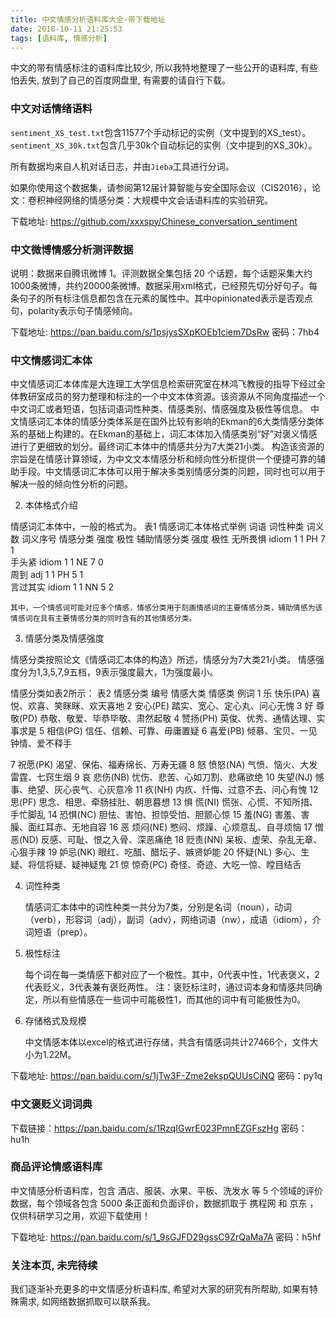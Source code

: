 ```yaml
---
title: 中文情感分析语料库大全-带下载地址
date: 2018-10-11 21:25:53
tags: [语料库, 情感分析]
---
```



中文的带有情感标注的语料库比较少, 所以我特地整理了一些公开的语料库, 有些怕丢失, 放到了自己的百度网盘里, 有需要的请自行下载。

<!-- more -->

### 中文对话情绪语料


`sentiment_XS_test.txt`包含11577个手动标记的实例（文中提到的XS_test）。 `sentiment_XS_30k.txt`包含几乎30k个自动标记的实例（文中提到的XS_30k）。

所有数据均来自人机对话日志，并由`Jieba`工具进行分词。

如果你使用这个数据集，请参阅第12届计算智能与安全国际会议（CIS2016），论文：卷积神经网络的情感分类：大规模中文会话语料库的实验研究。

下载地址: https://github.com/xxxspy/Chinese_conversation_sentiment

### 中文微博情感分析测评数据

说明：数据来自腾讯微博 1。评测数据全集包括 20 个话题，每个话题采集大约1000条微博，共约20000条微博。数据采用xml格式，已经预先切分好句子。每条句子的所有标注信息都包含在<sentence>元素的属性中。其中opinionated表示是否观点句，polarity表示句子情感倾向。

下载地址: https://pan.baidu.com/s/1psjysSXpKOEb1ciem7DsRw 密码：7hb4

### 中文情感词汇本体

中文情感词汇本体库是大连理工大学信息检索研究室在林鸿飞教授的指导下经过全体教研室成员的努力整理和标注的一个中文本体资源。该资源从不同角度描述一个中文词汇或者短语，包括词语词性种类、情感类别、情感强度及极性等信息。
中文情感词汇本体的情感分类体系是在国外比较有影响的Ekman的6大类情感分类体系的基础上构建的。在Ekman的基础上，词汇本体加入情感类别“好”对褒义情感进行了更细致的划分。最终词汇本体中的情感共分为7大类21小类。
构造该资源的宗旨是在情感计算领域，为中文文本情感分析和倾向性分析提供一个便捷可靠的辅助手段。中文情感词汇本体可以用于解决多类别情感分类的问题，同时也可以用于解决一般的倾向性分析的问题。

2.  本体格式介绍

情感词汇本体中，一般的格式为。
表1  情感词汇本体格式举例
词语	词性种类	词义数	词义序号	情感分类	强度	极性	辅助情感分类	强度	极性
无所畏惧	idiom	1	1	PH	7	1			
手头紧	idiom	1	1	NE	7	0			
周到	adj	1	1	PH	5	1			
言过其实	idiom	1	1	NN	5	2			

	其中，一个情感词可能对应多个情感，情感分类用于刻画情感词的主要情感分类，辅助情感为该情感词在具有主要情感分类的同时含有的其他情感分类。

3.  情感分类及情感强度

情感分类按照论文《情感词汇本体的构造》所述，情感分为7大类21小类。
情感强度分为1,3,5,7,9五档，9表示强度最大，1为强度最小。

情感分类如表2所示：
表2  情感分类
编号	情感大类	情感类	例词
1	乐	快乐(PA)	喜悦、欢喜、笑眯眯、欢天喜地
2		安心(PE)	踏实、宽心、定心丸、问心无愧
3	好	尊敬(PD)	恭敬、敬爱、毕恭毕敬、肃然起敬
4		赞扬(PH)	英俊、优秀、通情达理、实事求是
5		相信(PG)	信任、信赖、可靠、毋庸置疑
6		喜爱(PB)	倾慕、宝贝、一见钟情、爱不释手


7		祝愿(PK)	渴望、保佑、福寿绵长、万寿无疆
8	怒	愤怒(NA)	气愤、恼火、大发雷霆、七窍生烟
9	哀	悲伤(NB)	忧伤、悲苦、心如刀割、悲痛欲绝
10		失望(NJ)	憾事、绝望、灰心丧气、心灰意冷
11		疚(NH)	内疚、忏悔、过意不去、问心有愧
12		思(PF)	思念、相思、牵肠挂肚、朝思暮想
13	惧	慌(NI)	慌张、心慌、不知所措、手忙脚乱
14		恐惧(NC)	胆怯、害怕、担惊受怕、胆颤心惊
15		羞(NG)	害羞、害臊、面红耳赤、无地自容
16	恶	烦闷(NE)	憋闷、烦躁、心烦意乱、自寻烦恼
17		憎恶(ND)	反感、可耻、恨之入骨、深恶痛绝
18		贬责(NN)	呆板、虚荣、杂乱无章、心狠手辣
19		妒忌(NK)	眼红、吃醋、醋坛子、嫉贤妒能
20		怀疑(NL)	多心、生疑、将信将疑、疑神疑鬼
21	惊	惊奇(PC)	奇怪、奇迹、大吃一惊、瞠目结舌


4.  词性种类 

	情感词汇本体中的词性种类一共分为7类，分别是名词（noun），动词（verb），形容词（adj），副词（adv），网络词语（nw），成语（idiom），介词短语（prep）。

5.  极性标注

	每个词在每一类情感下都对应了一个极性。其中，0代表中性，1代表褒义，2代表贬义，3代表兼有褒贬两性。
	注：褒贬标注时，通过词本身和情感共同确定，所以有些情感在一些词中可能极性1，而其他的词中有可能极性为0。

6.  存储格式及规模

	中文情感本体以excel的格式进行存储，共含有情感词共计27466个，文件大小为1.22M。

下载地址: https://pan.baidu.com/s/1jTw3F-Zme2ekspQUUsCiNQ 密码：py1q


### 中文褒贬义词词典

下载链接：https://pan.baidu.com/s/1RzqIGwrE023PmnEZGFszHg 密码：hu1h

### 商品评论情感语料库

中文情感分析语料库，包含 酒店、服装、水果、平板、洗发水 等 5 个领域的评价数据，每个领域各包含 5000 条正面和负面评价，数据抓取于 携程网 和 京东 ，仅供科研学习之用，欢迎下载使用！

下载地址: https://pan.baidu.com/s/1_9sGJFD29gssC9ZrQaMa7A 密码：h5hf

### 关注本页, 未完待续

我们逐渐补充更多的中文情感分析语料库, 希望对大家的研究有所帮助, 如果有特殊需求, 如网络数据抓取可以联系我。